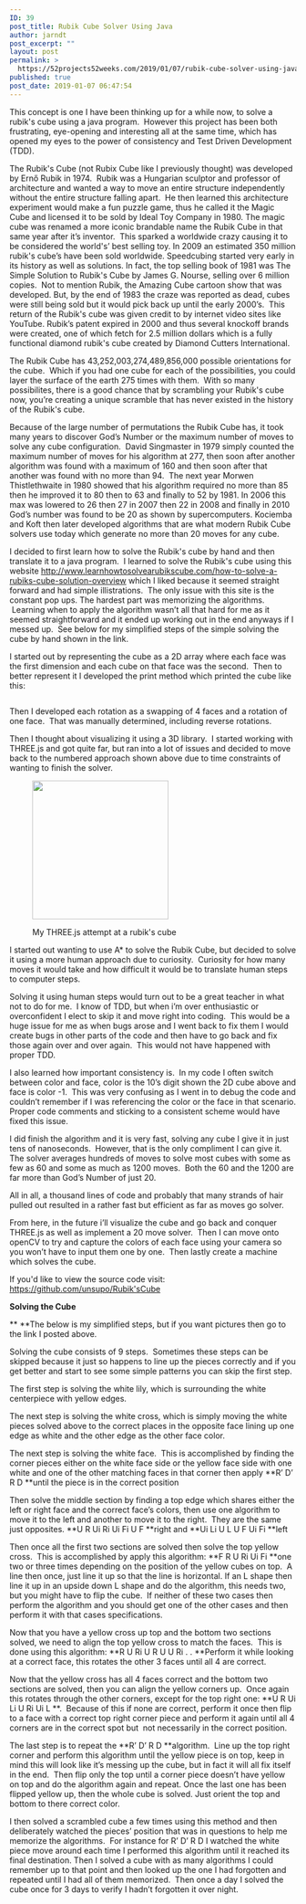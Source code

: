 ```yaml
---
ID: 39
post_title: Rubik Cube Solver Using Java
author: jarndt
post_excerpt: ""
layout: post
permalink: >
  https://52projects52weeks.com/2019/01/07/rubik-cube-solver-using-java/
published: true
post_date: 2019-01-07 06:47:54
---
```

<!-- wp:paragraph -->

This concept is one I have been thinking up for a while now, to solve a rubik's cube using a java program.  However this project has been both frustrating, eye-opening and interesting all at the same time, which has opened my eyes to the power of consistency and Test Driven Development (TDD).  

<!-- /wp:paragraph -->

<!-- wp:paragraph -->

The Rubik's Cube (not Rubix Cube like I previously thought) was developed by Ernő Rubik in 1974.  Rubik was a Hungarian sculptor and professor of architecture and wanted a way to move an entire structure independently without the entire structure falling apart.  He then learned this architecture experiment would make a fun puzzle game, thus he called it the Magic Cube and licensed it to be sold by Ideal Toy Company in 1980. The magic cube was renamed a more iconic brandable name the Rubik Cube in that same year after it’s inventor.  This sparked a worldwide crazy causing it to be considered the world's’ best selling toy. In 2009 an estimated 350 million rubik's cube’s have been sold worldwide. Speedcubing started very early in its history as well as solutions. In fact, the top selling book of 1981 was The Simple Solution to Rubik's Cube by James G. Nourse, selling over 6 million copies.  Not to mention Rubik, the Amazing Cube cartoon show that was developed. But, by the end of 1983 the craze was reported as dead, cubes were still being sold but it would pick back up until the early 2000’s.  This return of the Rubik's cube was given credit to by internet video sites like YouTube. Rubik’s patent expired in 2000 and thus several knockoff brands were created, one of which fetch for 2.5 million dollars which is a fully functional diamond rubik's cube created by Diamond Cutters International.

<!-- /wp:paragraph -->

<!-- wp:paragraph -->

The Rubik Cube has 43,252,003,274,489,856,000 possible orientations for the cube.  Which if you had one cube for each of the possibilities, you could layer the surface of the earth 275 times with them.  With so many possibilites, there is a good chance that by scrambling your Rubik's cube now, you’re creating a unique scramble that has never existed in the history of the Rubik's cube.

<!-- /wp:paragraph -->

<!-- wp:paragraph -->

Because of the large number of permutations the Rubik Cube has, it took many years to discover God’s Number or the maximum number of moves to solve any cube configuration.  David Singmaster in 1979 simply counted the maximum number of moves for his algorithm at 277, then soon after another algorithm was found with a maximum of 160 and then soon after that another was found with no more than 94.  The next year Morwen Thistlethwaite in 1980 showed that his algorithm required no more than 85 then he improved it to 80 then to 63 and finally to 52 by 1981. In 2006 this max was lowered to 26 then 27 in 2007 then 22 in 2008 and finally in 2010 God’s number was found to be 20 as shown by supercomputers. Kociemba and Koft then later developed algorithms that are what modern Rubik Cube solvers use today which generate no more than 20 moves for any cube.

<!-- /wp:paragraph -->

<!-- wp:paragraph -->

I decided to first learn how to solve the Rubik's cube by hand and then translate it to a java program.  I learned to solve the Rubik's cube using this website <http://www.learnhowtosolvearubikscube.com/how-to-solve-a-rubiks-cube-solution-overview> which I liked because it seemed straight forward and had simple illistrations.  The only issue with this site is the constant pop ups. The hardest part was memorizing the algorithms.  Learning when to apply the algorithm wasn’t all that hard for me as it seemed straightforward and it ended up working out in the end anyways if I messed up.  See below for my simplified steps of the simple solving the cube by hand shown in the link.

<!-- /wp:paragraph -->

<!-- wp:paragraph -->

I started out by representing the cube as a 2D array where each face was the first dimension and each cube on that face was the second.  Then to better represent it I developed the print method which printed the cube like this:

<!-- /wp:paragraph -->

<!-- wp:image {"id":42} --><figure class="wp-block-image">

<img src="https://52projects52weeks.com/wp-content/uploads/2019/01/Screen-Shot-2019-01-06-at-11.42.10-PM.png" alt="" class="wp-image-42" /></figure> <!-- /wp:image -->

<!-- wp:paragraph -->

Then I developed each rotation as a swapping of 4 faces and a rotation of one face.  That was manually determined, including reverse rotations.

<!-- /wp:paragraph -->

<!-- wp:paragraph -->

Then I thought about visualizing it using a 3D library.  I started working with THREE.js and got quite far, but ran into a lot of issues and decided to move back to the numbered approach shown above due to time constraints of wanting to finish the solver.

<!-- /wp:paragraph -->

<!-- wp:image {"id":43,"width":239,"height":243} --><figure class="wp-block-image is-resized">

<img src="https://52projects52weeks.com/wp-content/uploads/2019/01/Screen-Shot-2019-01-02-at-9.51.30-PM.png" alt="" class="wp-image-43" width="239" height="243" /><figcaption>My THREE.js attempt at a rubik's cube</figcaption></figure> <!-- /wp:image -->

<!-- wp:paragraph -->

I started out wanting to use A* to solve the Rubik Cube, but decided to solve it using a more human approach due to curiosity.  Curiosity for how many moves it would take and how difficult it would be to translate human steps to computer steps.

<!-- /wp:paragraph -->

<!-- wp:paragraph -->

Solving it using human steps would turn out to be a great teacher in what not to do for me.  I know of TDD, but when i’m over enthusiastic or overconfident I elect to skip it and move right into coding.  This would be a huge issue for me as when bugs arose and I went back to fix them I would create bugs in other parts of the code and then have to go back and fix those again over and over again.  This would not have happened with proper TDD. 

<!-- /wp:paragraph -->

<!-- wp:paragraph -->

I also learned how important consistency is.  In my code I often switch between color and face, color is the 10’s digit shown the 2D cube above and face is color -1.  This was very confusing as I went in to debug the code and couldn’t remember if I was referencing the color or the face in that scenario. Proper code comments and sticking to a consistent scheme would have fixed this issue.

<!-- /wp:paragraph -->

<!-- wp:paragraph -->

I did finish the algorithm and it is very fast, solving any cube I give it in just tens of nanoseconds.  However, that is the only compliment I can give it. The solver averages hundreds of moves to solve most cubes with some as few as 60 and some as much as 1200 moves.  Both the 60 and the 1200 are far more than God’s Number of just 20. 

<!-- /wp:paragraph -->

<!-- wp:paragraph -->

All in all, a thousand lines of code and probably that many strands of hair pulled out resulted in a rather fast but efficient as far as moves go solver.

<!-- /wp:paragraph -->

<!-- wp:paragraph -->

From here, in the future i’ll visualize the cube and go back and conquer THREE.js as well as implement a 20 move solver.  Then I can move onto openCV to try and capture the colors of each face using your camera so you won’t have to input them one by one.  Then lastly create a machine which solves the cube.

<!-- /wp:paragraph -->

<!-- wp:paragraph -->

If you'd like to view the source code visit: <https://github.com/unsupo/Rubik'sCube>

<!-- /wp:paragraph -->

<!-- wp:paragraph -->



<!-- /wp:paragraph -->

<!-- wp:paragraph -->

**Solving the Cube**

<!-- /wp:paragraph -->

<!-- wp:paragraph -->

** **The below is my simplified steps, but if you want pictures then go to the link I posted above.

<!-- /wp:paragraph -->

<!-- wp:paragraph -->

Solving the cube consists of 9 steps.  Sometimes these steps can be skipped because it just so happens to line up the pieces correctly and if you get better and start to see some simple patterns you can skip the first step.

<!-- /wp:paragraph -->

<!-- wp:paragraph -->

The first step is solving the white lily, which is surrounding the white centerpiece with yellow edges.

<!-- /wp:paragraph -->

<!-- wp:paragraph -->

The next step is solving the white cross, which is simply moving the white pieces solved above to the correct places in the opposite face lining up one edge as white and the other edge as the other face color.

<!-- /wp:paragraph -->

<!-- wp:paragraph -->

The next step is solving the white face.  This is accomplished by finding the corner pieces either on the white face side or the yellow face side with one white and one of the other matching faces in that corner then apply **R’ D’ R D **until the piece is in the correct position

<!-- /wp:paragraph -->

<!-- wp:paragraph -->

Then solve the middle section by finding a top edge which shares either the left or right face and the correct face’s colors, then use one algorithm to move it to the left and another to move it to the right.  They are the same just opposites. **U R Ui Ri Ui Fi U F **right and **Ui Li U L U F Ui Fi **left

<!-- /wp:paragraph -->

<!-- wp:paragraph -->

Then once all the first two sections are solved then solve the top yellow cross.  This is accomplished by apply this algorithm: **F R U Ri Ui Fi **one two or three times depending on the position of the yellow cubes on top.  A line then once, just line it up so that the line is horizontal. If an L shape then line it up in an upside down L shape and do the algorithm, this needs two, but you might have to flip the cube.  If neither of these two cases then perform the algorithm and you should get one of the other cases and then perform it with that cases specifications.

<!-- /wp:paragraph -->

<!-- wp:paragraph -->

Now that you have a yellow cross up top and the bottom two sections solved, we need to align the top yellow cross to match the faces.  This is done using this algorithm: **R U Ri U R U U Ri . . **Perform it while looking at a correct face, this rotates the other 3 faces until all 4 are correct.

<!-- /wp:paragraph -->

<!-- wp:paragraph -->

Now that the yellow cross has all 4 faces correct and the bottom two sections are solved, then you can align the yellow corners up.  Once again this rotates through the other corners, except for the top right one: **U R Ui Li U Ri Ui L **.  Because of this if none are correct, perform it once then flip to a face with a correct top right corner piece and perform it again until all 4 corners are in the correct spot but  not necessarily in the correct position.

<!-- /wp:paragraph -->

<!-- wp:paragraph -->

The last step is to repeat the **R’ D’ R D **algorithm.  Line up the top right corner and perform this algorithm until the yellow piece is on top, keep in mind this will look like it’s messing up the cube, but in fact it will all fix itself in the end.  Then flip only the top until a corner piece doesn’t have yellow on top and do the algorithm again and repeat. Once the last one has been flipped yellow up, then the whole cube is solved. Just orient the top and bottom to there correct color.

<!-- /wp:paragraph -->

<!-- wp:paragraph -->

I then solved a scrambled cube a few times using this method and then deliberately watched the pieces’ position that was in questions to help me memorize the algorithms.  For instance for R’ D’ R D I watched the white piece move around each time I performed this algorithm until it reached its final destination. Then I solved a cube with as many algorithms I could remember up to that point and then looked up the one I had forgotten and repeated until I had all of them memorized.  Then once a day I solved the cube once for 3 days to verify I hadn’t forgotten it over night.

<!-- /wp:paragraph -->

<!-- wp:paragraph -->



<!-- /wp:paragraph -->
